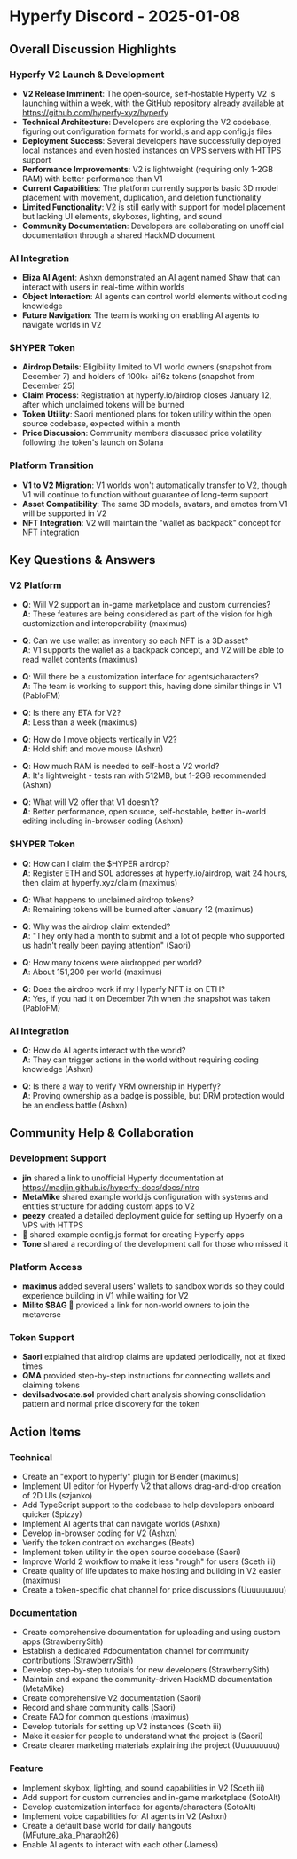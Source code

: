 # Hyperfy Discord - 2025-01-08

## Overall Discussion Highlights

### Hyperfy V2 Launch & Development
- **V2 Release Imminent**: The open-source, self-hostable Hyperfy V2 is launching within a week, with the GitHub repository already available at https://github.com/hyperfy-xyz/hyperfy
- **Technical Architecture**: Developers are exploring the V2 codebase, figuring out configuration formats for world.js and app config.js files
- **Deployment Success**: Several developers have successfully deployed local instances and even hosted instances on VPS servers with HTTPS support
- **Performance Improvements**: V2 is lightweight (requiring only 1-2GB RAM) with better performance than V1
- **Current Capabilities**: The platform currently supports basic 3D model placement with movement, duplication, and deletion functionality
- **Limited Functionality**: V2 is still early with support for model placement but lacking UI elements, skyboxes, lighting, and sound
- **Community Documentation**: Developers are collaborating on unofficial documentation through a shared HackMD document

### AI Integration
- **Eliza AI Agent**: Ashxn demonstrated an AI agent named Shaw that can interact with users in real-time within worlds
- **Object Interaction**: AI agents can control world elements without coding knowledge
- **Future Navigation**: The team is working on enabling AI agents to navigate worlds in V2

### $HYPER Token
- **Airdrop Details**: Eligibility limited to V1 world owners (snapshot from December 7) and holders of 100k+ ai16z tokens (snapshot from December 25)
- **Claim Process**: Registration at hyperfy.io/airdrop closes January 12, after which unclaimed tokens will be burned
- **Token Utility**: Saori mentioned plans for token utility within the open source codebase, expected within a month
- **Price Discussion**: Community members discussed price volatility following the token's launch on Solana

### Platform Transition
- **V1 to V2 Migration**: V1 worlds won't automatically transfer to V2, though V1 will continue to function without guarantee of long-term support
- **Asset Compatibility**: The same 3D models, avatars, and emotes from V1 will be supported in V2
- **NFT Integration**: V2 will maintain the "wallet as backpack" concept for NFT integration

## Key Questions & Answers

### V2 Platform
- **Q**: Will V2 support an in-game marketplace and custom currencies?  
  **A**: These features are being considered as part of the vision for high customization and interoperability (maximus)

- **Q**: Can we use wallet as inventory so each NFT is a 3D asset?  
  **A**: V1 supports the wallet as a backpack concept, and V2 will be able to read wallet contents (maximus)

- **Q**: Will there be a customization interface for agents/characters?  
  **A**: The team is working to support this, having done similar things in V1 (PabloFM)

- **Q**: Is there any ETA for V2?  
  **A**: Less than a week (maximus)

- **Q**: How do I move objects vertically in V2?  
  **A**: Hold shift and move mouse (Ashxn)

- **Q**: How much RAM is needed to self-host a V2 world?  
  **A**: It's lightweight - tests ran with 512MB, but 1-2GB recommended (Ashxn)

- **Q**: What will V2 offer that V1 doesn't?  
  **A**: Better performance, open source, self-hostable, better in-world editing including in-browser coding (Ashxn)

### $HYPER Token
- **Q**: How can I claim the $HYPER airdrop?  
  **A**: Register ETH and SOL addresses at hyperfy.io/airdrop, wait 24 hours, then claim at hyperfy.xyz/claim (maximus)

- **Q**: What happens to unclaimed airdrop tokens?  
  **A**: Remaining tokens will be burned after January 12 (maximus)

- **Q**: Why was the airdrop claim extended?  
  **A**: "They only had a month to submit and a lot of people who supported us hadn't really been paying attention" (Saori)

- **Q**: How many tokens were airdropped per world?  
  **A**: About 151,200 per world (maximus)

- **Q**: Does the airdrop work if my Hyperfy NFT is on ETH?  
  **A**: Yes, if you had it on December 7th when the snapshot was taken (PabloFM)

### AI Integration
- **Q**: How do AI agents interact with the world?  
  **A**: They can trigger actions in the world without requiring coding knowledge (Ashxn)

- **Q**: Is there a way to verify VRM ownership in Hyperfy?  
  **A**: Proving ownership as a badge is possible, but DRM protection would be an endless battle (Ashxn)

## Community Help & Collaboration

### Development Support
- **jin** shared a link to unofficial Hyperfy documentation at https://madjin.github.io/hyperfy-docs/docs/intro
- **MetaMike** shared example world.js configuration with systems and entities structure for adding custom apps to V2
- **peezy** created a detailed deployment guide for setting up Hyperfy on a VPS with HTTPS
- **᲼** shared example config.js format for creating Hyperfy apps
- **Tone** shared a recording of the development call for those who missed it

### Platform Access
- **maximus** added several users' wallets to sandbox worlds so they could experience building in V1 while waiting for V2
- **Milito $BAG 🚀** provided a link for non-world owners to join the metaverse

### Token Support
- **Saori** explained that airdrop claims are updated periodically, not at fixed times
- **QMA** provided step-by-step instructions for connecting wallets and claiming tokens
- **devilsadvocate.sol** provided chart analysis showing consolidation pattern and normal price discovery for the token

## Action Items

### Technical
- Create an "export to hyperfy" plugin for Blender (maximus)
- Implement UI editor for Hyperfy V2 that allows drag-and-drop creation of 2D UIs (szjanko)
- Add TypeScript support to the codebase to help developers onboard quicker (Spizzy)
- Implement AI agents that can navigate worlds (Ashxn)
- Develop in-browser coding for V2 (Ashxn)
- Verify the token contract on exchanges (Beats)
- Implement token utility in the open source codebase (Saori)
- Improve World 2 workflow to make it less "rough" for users (Sceth iii)
- Create quality of life updates to make hosting and building in V2 easier (maximus)
- Create a token-specific chat channel for price discussions (Uuuuuuuuu)

### Documentation
- Create comprehensive documentation for uploading and using custom apps (StrawberrySith)
- Establish a dedicated #documentation channel for community contributions (StrawberrySith)
- Develop step-by-step tutorials for new developers (StrawberrySith)
- Maintain and expand the community-driven HackMD documentation (MetaMike)
- Create comprehensive V2 documentation (Saori)
- Record and share community calls (Saori)
- Create FAQ for common questions (maximus)
- Develop tutorials for setting up V2 instances (Sceth iii)
- Make it easier for people to understand what the project is (Saori)
- Create clearer marketing materials explaining the project (Uuuuuuuuu)

### Feature
- Implement skybox, lighting, and sound capabilities in V2 (Sceth iii)
- Add support for custom currencies and in-game marketplace (SotoAlt)
- Develop customization interface for agents/characters (SotoAlt)
- Implement voice capabilities for AI agents in V2 (Ashxn)
- Create a default base world for daily hangouts (MFuture_aka_Pharaoh26)
- Enable AI agents to interact with each other (Jamess)